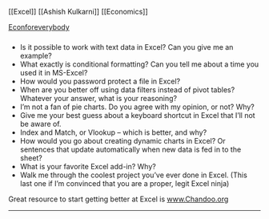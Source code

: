 [[Excel]] [[Ashish Kulkarni]]	[[Economics]]

[Econforeverybody](https://econforeverybody.com/2021/03/19/what-i-would-ask-if-you-claimed-you-knew-excel/)

### 

- Is it possible to work with text data in Excel? Can you give me an example?
- What exactly is conditional formatting? Can you tell me about a time you used it in MS-Excel?
- How would you password protect a file in Excel?
- When are you better off using data filters instead of pivot tables? Whatever your answer, what is your reasoning?
- I’m not a fan of pie charts. Do you agree with my opinion, or not? Why?
- Give me your best guess about a keyboard shortcut in Excel that I’ll not be aware of.
- Index and Match, or Vlookup – which is better, and why?
- How would you go about creating dynamic charts in Excel? Or sentences that update automatically when new data is fed in to the sheet?
- What is your favorite Excel add-in? Why?
- Walk me through the coolest project you’ve ever done in Excel. (This last one if I’m convinced that you are a proper, legit Excel ninja)

Great resource to start getting better at Excel is www.Chandoo.org

------
